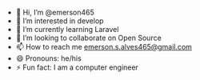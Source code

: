 - 👋 Hi, I’m @emerson465
- 👀 I’m interested in develop
- 🌱 I’m currently learning Laravel
- 💞️ I’m looking to collaborate on Open Source
- 📫 How to reach me emerson.s.alves465@gmail.com
- 😄 Pronouns: he/his
- ⚡ Fun fact: I am a computer engineer
